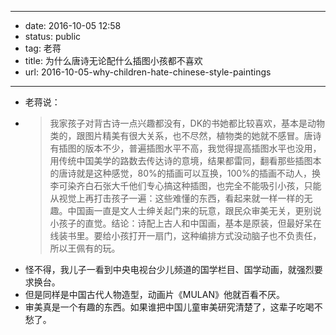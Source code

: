 - --
- date: 2016-10-05 12:58
- status: public
- tag: 老蒋
- title: 为什么唐诗无论配什么插图小孩都不喜欢
- url: 2016-10-05-why-children-hate-chinese-style-paintings
- --
- 老蒋说：
- > 我家孩子对背古诗一点兴趣都没有，DK的书她都比较喜欢，基本是动物类的，跟图片精美有很大关系，也不尽然，植物类的她就不感冒。唐诗有插图的版本不少，普遍插图水平不高，我觉得提高插图水平也没用，用传统中国美学的路数去传达诗的意境，结果都雷同，翻看那些插图本的唐诗就是这种感觉，80%的插画可以互换，100%的插画不动人，换李可染齐白石张大千他们专心搞这种插图，也完全不能吸引小孩，只能从视觉上再打击孩子一遍：这些难懂的东西，看起来就一样一样的无趣。中国画一直是文人士绅关起门来的玩意，跟民众审美无关，更别说小孩子的直觉。结论：诗配上古人和中国画，基本是原装，但最好呆在线装书里。要给小孩打开一扇门，这种编排方式没动脑子也不负责任，所以王佩有的玩。
- 怪不得，我儿子一看到中央电视台少儿频道的国学栏目、国学动画，就强烈要求换台。
- 但是同样是中国古代人物造型，动画片《MULAN》他就百看不厌。
- 审美真是一个有趣的东西。如果谁把中国儿童审美研究清楚了，这辈子吃喝不愁了。

